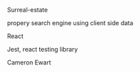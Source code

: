 Surreal-estate

propery search engine using client side data

React

Jest, react testing library

Cameron Ewart
